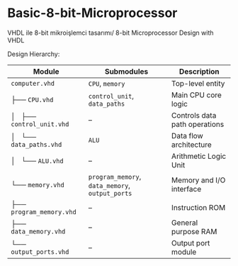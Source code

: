 # Basic-8-bit-Microprocessor
VHDL ile 8-bit mikroişlemci tasarımı/ 8-bit Microprocessor Design with VHDL


Design Hierarchy:

| Module                     | Submodules                                      | Description                   |
| -------------------------- | ----------------------------------------------- | ----------------------------- |
| `computer.vhd`             | `CPU`, `memory`                                 | Top-level entity              |
| ├── `CPU.vhd`              | `control_unit`, `data_paths`                    | Main CPU core logic           |
| │   ├── `control_unit.vhd` | –                                               | Controls data path operations |
| │   └── `data_paths.vhd`   | `ALU`                                           | Data flow architecture        |
| │          └── `ALU.vhd`   | –                                               | Arithmetic Logic Unit         |
| └── `memory.vhd`           | `program_memory`, `data_memory`, `output_ports` | Memory and I/O interface      |
| ├── `program_memory.vhd`   | –                                               | Instruction ROM               |
| ├── `data_memory.vhd`      | –                                               | General purpose RAM           |
| └── `output_ports.vhd`     | –                                               | Output port module            |

